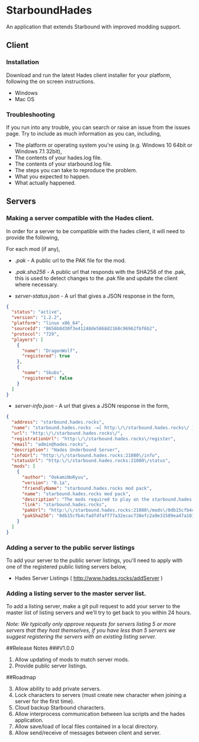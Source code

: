 # StarboundHades

An application that extends Starbound with improved modding support.

## Client

### Installation

Download and run the latest Hades client installer for your platform, following the on screen instructions.

- Windows
- Mac OS

### Troubleshooting

If you run into any trouble, you can search or raise an issue from the issues page. Try to include as much information as you can, including,

- The platform or operating system you're using (e.g. Windows 10 64bit or Windows 7.1 32bit), 
- The contents of your hades.log file.
- The contents of your starbound.log file.
- The steps you can take to reproduce the problem.
- What you expected to happen.
- What actually happened.

## Servers

### Making a server compatible with the Hades client.

In order for a server to be compatible with the hades client, it will need to provide the following,

For each mod (if any),

- *.pak* - A public url to the PAK file for the mod.
- *.pak.sha256* - A public url that responds with the SHA256 of the .pak, this is used to detect changes to the .pak file and update the client where necessary.

- *server-status.json* - A url that gives a JSON response in the form,

```json
{
  "status": "active",
  "version": "1.2.2",
  "platform": "linux x86_64",
  "sourceId": "8656b8d30f3e41248de5868d2168c96962fbf6b2",
  "protocol": "729",
  "players": [
    {
      "name": "DragonWolf",
      "registered": true
    },
    {
      "name": "Skubs",
      "registered": false
    }    
  ]
}
```

- *server-info.json* - A url that gives a JSON response in the form,

```json
{
  "address": "starbound.hades.rocks",
  "name": "starbound.hades.rocks -=[ http:\/\/starbound.hades.rocks\/ ]=-",
  "url": "http:\/\/starbound.hades.rocks\/",
  "registrationUrl": "http:\/\/starbound.hades.rocks\/register",
  "email": "admin@hades.rocks",
  "description": "Hades Underbound Server",
  "infoUrl": "http:\/\/starbound.hades.rocks:21080\/info",
  "statusUrl": "http:\/\/starbound.hades.rocks:21080\/status",
  "mods": [
    {
      "author": "OokamiNoRyuu",
      "version": "0.1a",
      "friendlyName": "starbound.hades.rocks mod pack",
      "name": "starbound.hades.rocks mod pack",
      "description": "The mods required to play on the starbound.hades.rocks server.",
      "link": "starbound.hades.rocks",
      "pakUrl": "http:\/\/starbound.hades.rocks:21080\/mods\/0db15cfb4cfadfdfaff77a32ecac738efc2a9e31509ea47a101b1de29fd768ef.pak",
      "pakSha256": "0db15cfb4cfadfdfaff77a32ecac738efc2a9e31509ea47a101b1de29fd768ef"
    }
  ]
}
```

### Adding a server to the public server listings

To add your server to the public server listings, you'll need to apply with one of the registered public listing servers below,

- Hades Server Listings ( http://www.hades.rocks/addServer )

### Adding a listing server to the master server list.

To add a listing server, make a git pull request to add your server to the master list of listing servers and we'll try to get back to you within 24 hours.

*Note: We typically only approve requests for servers listing 5 or more servers that they host themselves, if you have less than 5 servers we suggest registering the servers with an existing listing server.*

##Release Notes
###V1.0.0

1. Allow updating of mods to match server mods.
2. Provide public server listings.

##Roadmap

3. Allow ability to add private servers.
4. Lock characters to servers (must create new character when joining a server for the first time).
5. Cloud backup Starbound characters.
6. Allow interprocess communication between lua scripts and the hades application.
7. Allow save/load of local files contained in a local directory.
8. Allow send/receive of messages between client and server.

